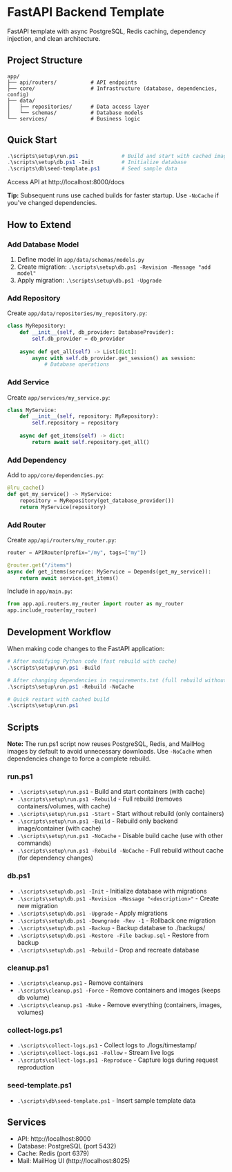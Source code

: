 # FastAPI Backend Template

FastAPI template with async PostgreSQL, Redis caching, dependency injection, and clean architecture.

## Project Structure

```
app/
├── api/routers/           # API endpoints
├── core/                  # Infrastructure (database, dependencies, config)
├── data/
│   ├── repositories/      # Data access layer
│   └── schemas/           # Database models
└── services/              # Business logic
```

## Quick Start

```powershell
.\scripts\setup\run.ps1              # Build and start with cached images
.\scripts\setup\db.ps1 -Init         # Initialize database
.\scripts\db\seed-template.ps1       # Seed sample data
```

Access API at http://localhost:8000/docs

**Tip:** Subsequent runs use cached builds for faster startup. Use `-NoCache` if you've changed dependencies.

## How to Extend

### Add Database Model
1. Define model in `app/data/schemas/models.py`
2. Create migration: `.\scripts\setup\db.ps1 -Revision -Message "add model"`
3. Apply migration: `.\scripts\setup\db.ps1 -Upgrade`

### Add Repository
Create `app/data/repositories/my_repository.py`:
```python
class MyRepository:
    def __init__(self, db_provider: DatabaseProvider):
        self.db_provider = db_provider
    
    async def get_all(self) -> List[dict]:
        async with self.db_provider.get_session() as session:
            # Database operations
```

### Add Service
Create `app/services/my_service.py`:
```python
class MyService:
    def __init__(self, repository: MyRepository):
        self.repository = repository
    
    async def get_items(self) -> dict:
        return await self.repository.get_all()
```

### Add Dependency
Add to `app/core/dependencies.py`:
```python
@lru_cache()
def get_my_service() -> MyService:
    repository = MyRepository(get_database_provider())
    return MyService(repository)
```

### Add Router
Create `app/api/routers/my_router.py`:
```python
router = APIRouter(prefix="/my", tags=["my"])

@router.get("/items")
async def get_items(service: MyService = Depends(get_my_service)):
    return await service.get_items()
```

Include in `app/main.py`:
```python
from app.api.routers.my_router import router as my_router
app.include_router(my_router)
```

## Development Workflow

When making code changes to the FastAPI application:
```powershell
# After modifying Python code (fast rebuild with cache)
.\scripts\setup\run.ps1 -Build

# After changing dependencies in requirements.txt (full rebuild without cache)
.\scripts\setup\run.ps1 -Rebuild -NoCache

# Quick restart with cached build
.\scripts\setup\run.ps1
```

## Scripts

**Note:** The run.ps1 script now reuses PostgreSQL, Redis, and MailHog images by default to avoid unnecessary downloads. Use `-NoCache` when dependencies change to force a complete rebuild.

### run.ps1
- `.\scripts\setup\run.ps1` - Build and start containers (with cache)
- `.\scripts\setup\run.ps1 -Rebuild` - Full rebuild (removes containers/volumes, with cache)
- `.\scripts\setup\run.ps1 -Start` - Start without rebuild (only containers)
- `.\scripts\setup\run.ps1 -Build` - Rebuild only backend image/container (with cache)
- `.\scripts\setup\run.ps1 -NoCache` - Disable build cache (use with other commands)
- `.\scripts\setup\run.ps1 -Rebuild -NoCache` - Full rebuild without cache (for dependency changes)

### db.ps1
- `.\scripts\setup\db.ps1 -Init` - Initialize database with migrations
- `.\scripts\setup\db.ps1 -Revision -Message "<description>"` - Create new migration
- `.\scripts\setup\db.ps1 -Upgrade` - Apply migrations
- `.\scripts\setup\db.ps1 -Downgrade -Rev -1` - Rollback one migration
- `.\scripts\setup\db.ps1 -Backup` - Backup database to ./backups/
- `.\scripts\setup\db.ps1 -Restore -File backup.sql` - Restore from backup
- `.\scripts\setup\db.ps1 -Rebuild` - Drop and recreate database

### cleanup.ps1
- `.\scripts\cleanup.ps1` - Remove containers
- `.\scripts\cleanup.ps1 -Force` - Remove containers and images (keeps db volume)
- `.\scripts\cleanup.ps1 -Nuke` - Remove everything (containers, images, volumes)

### collect-logs.ps1
- `.\scripts\collect-logs.ps1` - Collect logs to ./logs/timestamp/
- `.\scripts\collect-logs.ps1 -Follow` - Stream live logs
- `.\scripts\collect-logs.ps1 -Reproduce` - Capture logs during request reproduction

### seed-template.ps1
- `.\scripts\db\seed-template.ps1` - Insert sample template data

## Services
- API: http://localhost:8000
- Database: PostgreSQL (port 5432)
- Cache: Redis (port 6379)
- Mail: MailHog UI (http://localhost:8025)

